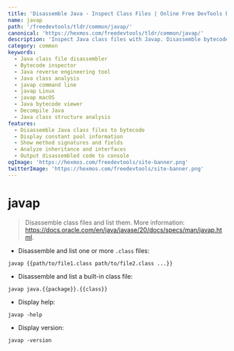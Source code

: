 ```yaml
---
title: 'Disassemble Java - Inspect Class Files | Online Free DevTools by Hexmos'
name: javap
path: '/freedevtools/tldr/common/javap/'
canonical: 'https://hexmos.com/freedevtools/tldr/common/javap/'
description: 'Inspect Java class files with Javap. Disassemble bytecode and analyze code structure for debugging and reverse engineering. Free online tool, no registration required.'
category: common
keywords:
  - Java class file disassembler
  - Bytecode inspector
  - Java reverse engineering tool
  - Java class analysis
  - javap command line
  - javap Linux
  - javap macOS
  - Java bytecode viewer
  - Decompile Java
  - Java class structure analysis
features:
  - Disassemble Java class files to bytecode
  - Display constant pool information
  - Show method signatures and fields
  - Analyze inheritance and interfaces
  - Output disassembled code to console
ogImage: 'https://hexmos.com/freedevtools/site-banner.png'
twitterImage: 'https://hexmos.com/freedevtools/site-banner.png'
---
```


# javap

> Disassemble class files and list them.
> More information: <https://docs.oracle.com/en/java/javase/20/docs/specs/man/javap.html>.

- Disassemble and list one or more `.class` files:

`javap {{path/to/file1.class path/to/file2.class ...}}`

- Disassemble and list a built-in class file:

`javap java.{{package}}.{{class}}`

- Display help:

`javap -help`

- Display version:

`javap -version`
